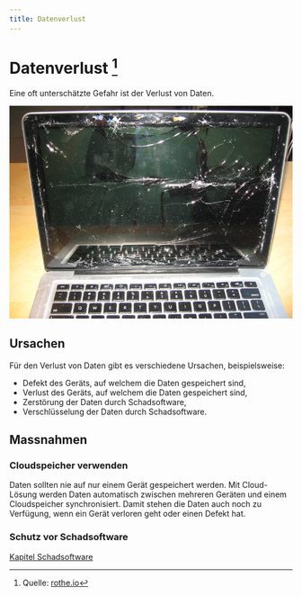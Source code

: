 ```yaml
---
title: Datenverlust
---
```


# Datenverlust [^1]
Eine oft unterschätzte Gefahr ist der Verlust von Daten.

![](images/crashed_laptop.jpg)

## Ursachen

Für den Verlust von Daten gibt es verschiedene Ursachen, beispielsweise:

- Defekt des Geräts, auf welchem die Daten gespeichert sind,
- Verlust des Geräts, auf welchem die Daten gespeichert sind,
- Zerstörung der Daten durch Schadsoftware,
- Verschlüsselung der Daten durch Schadsoftware.

## Massnahmen

### Cloudspeicher verwenden

Daten sollten nie auf nur einem Gerät gespeichert werden. Mit Cloud-Lösung werden Daten automatisch zwischen mehreren Geräten und einem Cloudspeicher synchronisiert. Damit stehen die Daten auch noch zu Verfügung, wenn ein Gerät verloren geht oder einen Defekt hat.

### Schutz vor Schadsoftware

[Kapitel Schadsoftware](4-Schadsoftware.md)

[^1]: Quelle: [rothe.io](https://rothe.io/?page=ict/2-security/1-data-loss/)